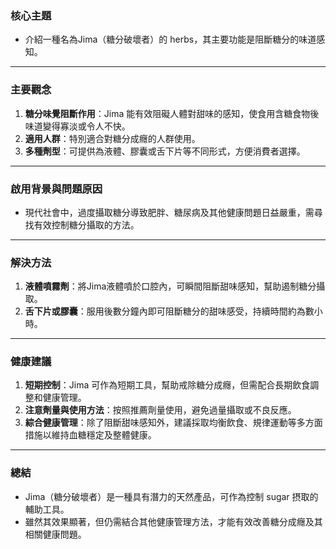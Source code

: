 ### 核心主題  
- 介紹一種名為Jima（糖分破壞者）的 herbs，其主要功能是阻斷糖分的味道感知。

---

### 主要觀念  
1. **糖分味覺阻斷作用**：Jima 能有效阻礙人體對甜味的感知，使食用含糖食物後味道變得寡淡或令人不快。  
2. **適用人群**：特別適合對糖分成癮的人群使用。  
3. **多種劑型**：可提供為液體、膠囊或舌下片等不同形式，方便消費者選擇。

---

### 啟用背景與問題原因  
- 現代社會中，過度攝取糖分導致肥胖、糖尿病及其他健康問題日益嚴重，需尋找有效控制糖分攝取的方法。  

---

### 解決方法  
1. **液體噴霧劑**：將Jima液體噴於口腔內，可瞬間阻斷甜味感知，幫助遏制糖分攝取。  
2. **舌下片或膠囊**：服用後數分鐘內即可阻斷糖分的甜味感受，持續時間約為數小時。  

---

### 健康建議  
1. **短期控制**：Jima 可作為短期工具，幫助戒除糖分成癮，但需配合長期飲食調整和健康管理。  
2. **注意劑量與使用方法**：按照推薦劑量使用，避免過量攝取或不良反應。  
3. **綜合健康管理**：除了阻斷甜味感知外，建議採取均衡飲食、規律運動等多方面措施以維持血糖穩定及整體健康。

---

### 總結  
- Jima（糖分破壞者）是一種具有潛力的天然產品，可作為控制 sugar 摂取的輔助工具。  
- 雖然其效果顯著，但仍需結合其他健康管理方法，才能有效改善糖分成癮及其相關健康問題。